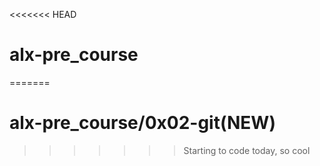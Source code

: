 <<<<<<< HEAD
# alx-pre_course
=======
# alx-pre_course/0x02-git(NEW)
>>>>>>> Starting to code today, so cool
